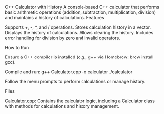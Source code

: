 C++ Calculator with History
A console-based C++ calculator that performs basic arithmetic operations (addition, subtraction, multiplication, division) and maintains a history of calculations.
Features

Supports +, -, *, and / operations.
Stores calculation history in a vector.
Displays the history of calculations.
Allows clearing the history.
Includes error handling for division by zero and invalid operators.

How to Run

Ensure a C++ compiler is installed (e.g., g++ via Homebrew: brew install gcc).

Compile and run:
g++ Calculator.cpp -o calculator
./calculator


Follow the menu prompts to perform calculations or manage history.


Files

Calculator.cpp: Contains the calculator logic, including a Calculator class with methods for calculations and history management.